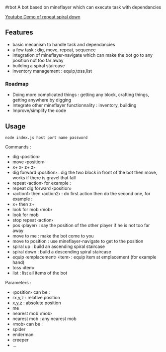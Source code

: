 #rbot
A bot based on mineflayer which can execute task with dependancies

[Youtube Demo of repeat spiral down](http://www.youtube.com/watch?v=UM1ZV5200S0)

## Features
 * basic mecanism to handle task and dependancies
 * a few task : dig, move, repeat, sequence
 * integration of mineflayer-navigate which can make the bot go to any position not too far away
 * building a spiral staircase
 * inventory management : equip,toss,list
 
### Roadmap

 * Doing more complicated things : getting any block, crafting things, getting anywhere by digging
 * Integrate other mineflayer functionnality : inventory, building
 * Improve/simplify the code
 
## Usage
	node index.js host port name password

Commands :
 * dig &lsaquo;position&rsaquo;
 * move &lsaquo;position&rsaquo;
 * x+ x- z+ z-
 * dig forward &lsaquo;position&rsaquo; : dig the two block in front of the bot then move, works if there is gravel that fall
 * repeat &lsaquo;action&rsaquo; for example :
  * repeat dig forward &lsaquo;position&rsaquo;
 * &lsaquo;action1&rsaquo; then &lsaquo;action2&rsaquo; : do first action then do the second one, for example :
  * x+ then z+
 * look for mob &lsaquo;mob&rsaquo;
 * look for mob
 * stop repeat &lsaquo;action&rsaquo;
 * pos &lsaquo;player&rsaquo; : say the position of the other player if he is not too far away
 * move to me : make the bot come to you
 * move to position : use mineflayer-navigate to get to the position
 * spiral up : build an ascending spiral staircase
 * spiral down : build a descending spiral staircase
 * equip &lsaquo;emplacement&rsaquo; &lsaquo;item&rsaquo; : equip item at emplacement (for example hand)
 * toss &lsaquo;item&rsaquo;
 * list : list all items of the bot

Parameters :
 * &lsaquo;position&rsaquo; can be :
  * rx,y,z : relative position
  * x,y,z : absolute position
  * me
  * nearest mob &lsaquo;mob&rsaquo;
  * nearest mob : any nearest mob
 * &lsaquo;mob&rsaquo; can be :
  * spider
  * enderman
  * creeper
  * ...
